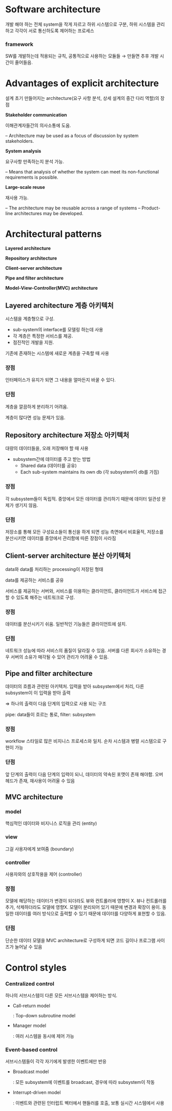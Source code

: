 # Software architecture

개발 해야 하는 전체 system을 작게 자르고 하위 시스템으로 구분, 하위 시스템을 관리하고 각각이 서로 통신하도록 제어하는 프로세스

### framework

SW를 개발하는데 적용되는 규칙, 공통적으로 사용하는 모듈들 → 만들면 추후 개발 시간이 줄어들음.

# Advantages of explicit architecture

설계 초기 만들어지는 architecture(요구 사항 분석, 상세 설계의 중간 다리 역할)의 장점

**Stakeholder communication**

이해관계자들간의 의사소통에 도움.

– Architecture may be used as a focus of discussion by system stakeholders.

**System analysis**

요구사항 만족하는지 분석 가능.

– Means that analysis of whether the system can meet its non-functional requirements is possible.

**Large-scale reuse**

재사용 가능.

– The architecture may be reusable across a range of systems
– Product-line architectures may be developed.

# Architectural patterns

**Layered architecture**

**Repository architecture**

**Client-server architecture**

**Pipe and filter architecture**

**Model-View-Controller(MVC) architecture**

## Layered architecture 계층 아키텍처

시스템을 계층형으로 구성.

- sub-system의 interface를 모델링 하는데 사용
- 각 계층은 특정한 서비스를 제공.
- 점진적인 개발을 지원.

기존에 존재하는 시스템에 새로운 계층을 구축할 때 사용

### 장점

인터페이스가 유지가 되면 그 내용을 얼마든지 바꿀 수 있다.

### 단점

계층을 깔끔하게 분리하기 어려움. 

계층이 많다면 성능 문제가 있음.

## Repository architecture 저장소 아키텍처

대량의 데이터들을, 오래 저장해야 할 때 사용

- subsystem간에 데이터를 주고 받는 방법
    - Shared data (데이터를 공유)
    - Each sub-system maintains its own db (각 subsystem이 db를 가짐)

### 장점

각 subsystem들이 독립적. 중앙에서 모든 데이터를 관리하기 때문에 데이터 일관성 문제가 생기지 않음.

### 단점

저장소를 통해 모든 구성요소들이 통신을 하게 되면 성능 측면에서 비효율적, 저장소를 분산시키면 데이터를 중앙에서 관리함에 따른 장점이 사라짐

## Client-server architecture 분산 아키텍처

data와 data를 처리하는 processing이 저장된 형태

data를 제공하는 서비스를 공유

서비스를 제공하는 서버와, 서비스를 이용하는 클라이언트, 클라이언트가 서비스에 접근할 수 있도록 해주는 네트워크로 구성.

### 장점

데이터를 분산시키기 쉬움. 일반적인 기능들은 클라이언트에 설치. 

### 단점

네트워크 성능에 따라 서비스의 품질이 달라질 수 있음. 서버를 다른 회사가 소유하는 경우 서버의 소유가 매각될 수 있어 관리가 어려울 수 있음.

## Pipe and filter architecture

데이터의 흐름과 관련된 아키텍처. 입력을 받아 subsystem에서 처리, 다른 subsystem이 이 입력을 받아 출력

⇒ 하나의 출력이 다음 단계의 입력으로 사용 되는 구조 

pipe: data들이 흐르는 통로, filter: subsystem

### 장점

workflow 스타일로 많은 비지니스 프로세스와 일치. 순차 시스템과 병렬 시스템으로 구현이 가능

### 단점

앞 단계의 출력이 다음 단계의 입력이 되니, 데이터의 약속된 포맷이 존재 해야함. 오버헤드가 존재, 재사용이 어려울 수 있음

## MVC architecture

### model

핵심적인 데이터와 비지니스 로직을 관리 (entity)

### view

그걸 사용자에게 보여줌 (boundary)

### controller

사용자와의 상호작용을 제어 (controller)

### 장점

모델에 해당하는 데이터가 변경이 되더라도 뷰와 컨트롤러에 영향이 X. 뷰나 컨트롤러를 추가, 삭제하더라도 모델에 영향X. 모델이 분리되어 있기 때문에 변경과 확장이 용이. 동일한 데이터를 여러 방식으로 출력할 수 있기 때문에 데이터를 다양하게 표현할 수 있음.

### 단점

단순한 데이터 모델을 MVC architecture로 구성하게 되면 코드 길이나 프로그램 사이즈가 늘어날 수 있음

# Control styles

### Centralized control

하나의 서브시스템이 다른 모든 서브시스템을 제어하는 방식. 

- Call-return model

    : Top-down subroutine model

- Manager model

    : 여러 시스템을 동시에 제어 가능

### Event-based control

서브시스템들이 각각 자기에게 발생한 이벤트에만 반응

- Broadcast model

    : 모든 subsystem에 이벤트를 broadcast, 경우에 따라 subsystem이 작동

- Interrupt-driven model

    : 이벤트와 관련된 인터럽트 벡터에서 핸들러를 호출, 보통 실시간 시스템에서 사용
